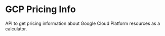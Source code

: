 # GCP Pricing Info
API to get pricing information about Google Cloud Platform resources as a calculator.
